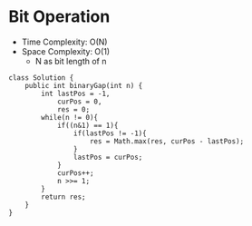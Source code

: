 # Bit Operation 
* Time Complexity: O(N)
* Space Complexity: O(1)
	* N as bit length of n 
```
class Solution {
    public int binaryGap(int n) {
        int lastPos = -1,
            curPos = 0,
            res = 0;
        while(n != 0){
            if((n&1) == 1){
                if(lastPos != -1){
                    res = Math.max(res, curPos - lastPos);
                }
                lastPos = curPos;
            }
            curPos++;
            n >>= 1;
        }
        return res;
    }
}
```